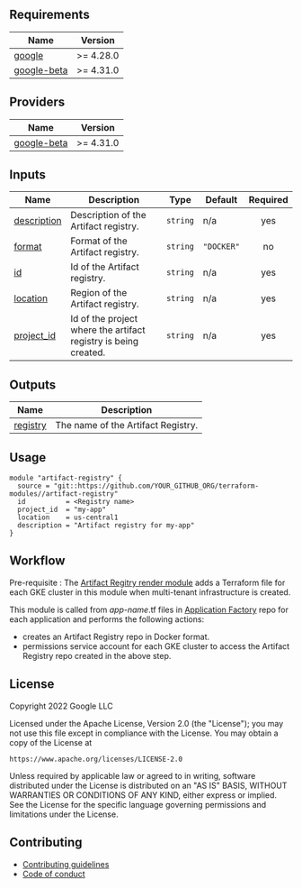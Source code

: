 <!-- BEGIN_TF_DOCS -->
## Requirements

| Name | Version |
|------|---------|
| <a name="requirement_google"></a> [google](#requirement\_google) | >= 4.28.0 |
| <a name="requirement_google-beta"></a> [google-beta](#requirement\_google-beta) | >= 4.31.0 |

## Providers

| Name | Version |
|------|---------|
| <a name="provider_google-beta"></a> [google-beta](#provider\_google-beta) | >= 4.31.0 |


## Inputs

| Name | Description                                                     | Type | Default | Required |
|------|-----------------------------------------------------------------|------|---------|:--------:|
| <a name="input_description"></a> [description](#input\_description) | Description of the Artifact registry.                           | `string` | n/a | yes |
| <a name="input_format"></a> [format](#input\_format) | Format of the Artifact registry.                                | `string` | `"DOCKER"` | no |
| <a name="input_id"></a> [id](#input\_id) | Id of the Artifact registry.                                    | `string` | n/a | yes |
| <a name="input_location"></a> [location](#input\_location) | Region of the Artifact registry.                                | `string` | n/a | yes |
| <a name="input_project_id"></a> [project\_id](#input\_project\_id) | Id of the project where the artifact registry is being created. | `string` | n/a | yes |

## Outputs

| Name | Description |
|------|-------------|
| <a name="output_registry"></a> [registry](#output\_registry) | The name of the Artifact Registry. |

## Usage

```hcl
module "artifact-registry" {
  source = "git::https://github.com/YOUR_GITHUB_ORG/terraform-modules//artifact-registry"
  id          = <Registry name>
  project_id  = "my-app"
  location    = us-central1
  description = "Artifact registry for my-app"
}
```
## Workflow

Pre-requisite : The [Artifact Regitry render module][artifact-registry-render] adds a Terraform file for each GKE cluster in this module when multi-tenant infrastructure is created. 

This module is called from _app-name_.tf files in [Application Factory][application-factory] repo for each application and performs the following actions:
- creates an Artifact Registry repo in Docker format.
- permissions service account for each GKE cluster to access the Artifact Registry repo created in the above step.

## License

Copyright 2022 Google LLC

Licensed under the Apache License, Version 2.0 (the "License");
you may not use this file except in compliance with the License.
You may obtain a copy of the License at

    https://www.apache.org/licenses/LICENSE-2.0

Unless required by applicable law or agreed to in writing, software
distributed under the License is distributed on an "AS IS" BASIS,
WITHOUT WARRANTIES OR CONDITIONS OF ANY KIND, either express or implied.
See the License for the specific language governing permissions and
limitations under the License.

## Contributing

*   [Contributing guidelines][contributing-guidelines]
*   [Code of conduct][code-of-conduct]

<!-- LINKS: https://www.markdownguide.org/basic-syntax/#reference-style-links -->

[contributing-guidelines]: CONTRIBUTING.md
[code-of-conduct]: code-of-conduct.md
<!-- END_TF_DOCS -->

[application-factory]: ../../app-factory-template/README.md
[artifact-registry-render]: render
